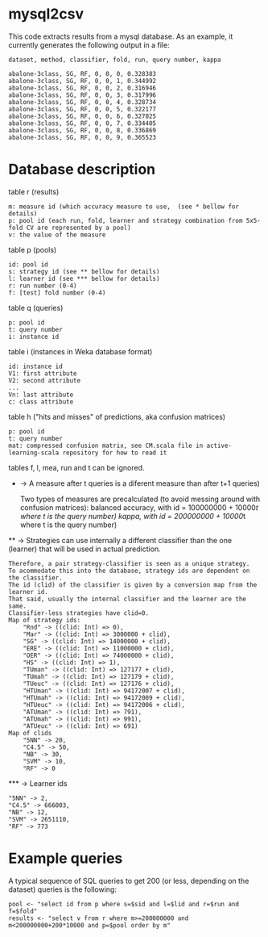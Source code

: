 # mysql2csv
This code extracts results from a mysql database.
As an example, it currently generates the following output in a file:
	
	dataset, method, classifier, fold, run, query number, kappa

	abalone-3class, SG, RF, 0, 0, 0, 0.328383
	abalone-3class, SG, RF, 0, 0, 1, 0.344992
	abalone-3class, SG, RF, 0, 0, 2, 0.316946
	abalone-3class, SG, RF, 0, 0, 3, 0.317996
	abalone-3class, SG, RF, 0, 0, 4, 0.328734
	abalone-3class, SG, RF, 0, 0, 5, 0.322177
	abalone-3class, SG, RF, 0, 0, 6, 0.327025
	abalone-3class, SG, RF, 0, 0, 7, 0.334405
	abalone-3class, SG, RF, 0, 0, 8, 0.336869
	abalone-3class, SG, RF, 0, 0, 9, 0.365523


# Database description

table r (results)

	m: measure id (which accuracy measure to use,  (see * bellow for details)
	p: pool id (each run, fold, learner and strategy combination from 5x5-fold CV are represented by a pool)
	v: the value of the measure


table p (pools)

	id: pool id
	s: strategy id (see ** bellow for details)
	l: learner id (see *** bellow for details)
	r: run number (0-4)
	f: [test] fold number (0-4)


table q (queries)

	p: pool id
	t: query number
	i: instance id


table i (instances in Weka database format)

	id: instance id
	V1: first attribute
	V2: second attribute
	...
	Vn: last attribute
	c: class attribute


table h ("hits and misses" of predictions, aka confusion matrices)

	p: pool id
	t: query number
	mat: compressed confusion matrix, see CM.scala file in active-learning-scala repository for how to read it


tables f, l, mea, run and t can be ignored.



* -> A measure after t queries is a diferent measure than after t+1 queries)

	Two types of measures are precalculated (to avoid messing around with confusion matrices):
		balanced accuracy, with id = 100000000 + 10000*t where t is the query number)
		kappa, with id = 200000000 + 10000*t where t is the query number)


** -> Strategies can use internally a different classifier than the one (learner) that will be used in actual prediction.

	Therefore, a pair strategy-classifier is seen as a unique strategy.
	To acommodate this into the database, strategy ids are dependent on the classifier.
	The id (clid) of the classifier is given by a conversion map from the learner id.
	That said, usually the internal classifier and the learner are the same.
	Classifier-less strategies have clid=0.
	Map of strategy ids:
		"Rnd" -> ((clid: Int) => 0),
		"Mar" -> ((clid: Int) => 3000000 + clid),
		"SG" -> ((clid: Int) => 14000000 + clid),
		"ERE" -> ((clid: Int) => 11000000 + clid),
		"OER" -> ((clid: Int) => 74000000 + clid),
		"HS" -> ((clid: Int) => 1),
		"TUman" -> ((clid: Int) => 127177 + clid),
		"TUmah" -> ((clid: Int) => 127179 + clid),
		"TUeuc" -> ((clid: Int) => 127176 + clid),
		"HTUman" -> ((clid: Int) => 94172007 + clid),
		"HTUmah" -> ((clid: Int) => 94172009 + clid),
		"HTUeuc" -> ((clid: Int) => 94172006 + clid),
		"ATUman" -> ((clid: Int) => 791),
		"ATUmah" -> ((clid: Int) => 991),
		"ATUeuc" -> ((clid: Int) => 691)
	Map of clids
		"5NN" -> 20,
		"C4.5" -> 50,
		"NB" -> 30,
		"SVM" -> 10,
		"RF" -> 0

*** -> Learner ids

	"5NN" -> 2, 
	"C4.5" -> 666003, 
	"NB" -> 12, 
	"SVM" -> 2651110, 
	"RF" -> 773

# Example queries
A typical sequence of SQL queries to get 200 (or less, depending on the dataset) queries is the following:

	pool <- "select id from p where s=$sid and l=$lid and r=$run and f=$fold"
	results <- "select v from r where m>=200000000 and m<200000000+200*10000 and p=$pool order by m"
